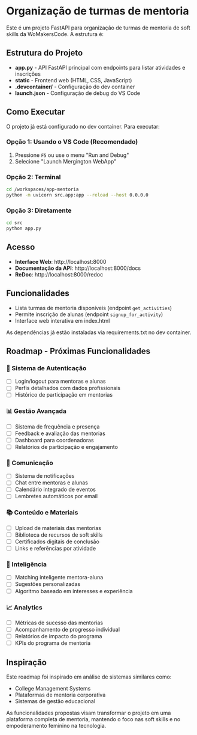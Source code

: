# Organização de turmas de mentoria

Este é um projeto FastAPI para organização de turmas de mentoria de soft skills da WoMakersCode. A estrutura é:

## Estrutura do Projeto

- **app.py** - API FastAPI principal com endpoints para listar atividades e inscrições
- **static** - Frontend web (HTML, CSS, JavaScript)
- **.devcontainer/** - Configuração do dev container
- **launch.json** - Configuração de debug do VS Code

## Como Executar

O projeto já está configurado no dev container. Para executar:

### Opção 1: Usando o VS Code (Recomendado)
1. Pressione `F5` ou use o menu "Run and Debug"
2. Selecione "Launch Mergington WebApp"

### Opção 2: Terminal
```bash
cd /workspaces/app-mentoria
python -m uvicorn src.app:app --reload --host 0.0.0.0
```

### Opção 3: Diretamente
```bash
cd src
python app.py
```

## Acesso

- **Interface Web**: http://localhost:8000
- **Documentação da API**: http://localhost:8000/docs
- **ReDoc**: http://localhost:8000/redoc

## Funcionalidades

- Lista turmas de mentoria disponíveis (endpoint `get_activities`)
- Permite inscrição de alunas (endpoint `signup_for_activity`)
- Interface web interativa em index.html

As dependências já estão instaladas via requirements.txt no dev container.

## Roadmap - Próximas Funcionalidades

### 🔐 Sistema de Autenticação
- [ ] Login/logout para mentoras e alunas
- [ ] Perfis detalhados com dados profissionais
- [ ] Histórico de participação em mentorias

### 📊 Gestão Avançada
- [ ] Sistema de frequência e presença
- [ ] Feedback e avaliação das mentorias
- [ ] Dashboard para coordenadoras
- [ ] Relatórios de participação e engajamento

### 💬 Comunicação
- [ ] Sistema de notificações
- [ ] Chat entre mentoras e alunas
- [ ] Calendário integrado de eventos
- [ ] Lembretes automáticos por email

### 📚 Conteúdo e Materiais
- [ ] Upload de materiais das mentorias
- [ ] Biblioteca de recursos de soft skills
- [ ] Certificados digitais de conclusão
- [ ] Links e referências por atividade

### 🤖 Inteligência
- [ ] Matching inteligente mentora-aluna
- [ ] Sugestões personalizadas
- [ ] Algoritmo baseado em interesses e experiência

### 📈 Analytics
- [ ] Métricas de sucesso das mentorias
- [ ] Acompanhamento de progresso individual
- [ ] Relatórios de impacto do programa
- [ ] KPIs do programa de mentoria

## Inspiração

Este roadmap foi inspirado em análise de sistemas similares como:
- College Management Systems
- Plataformas de mentoria corporativa
- Sistemas de gestão educacional

As funcionalidades propostas visam transformar o projeto em uma plataforma completa de mentoria, mantendo o foco nas soft skills e no empoderamento feminino na tecnologia.